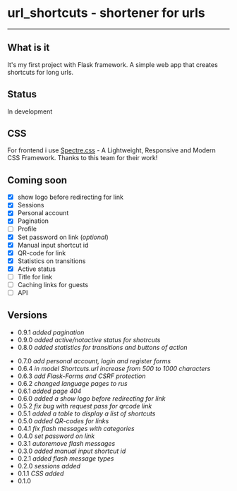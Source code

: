 # url_shortcuts - shortener for urls
----

## What is it

It's my first project with Flask framework.
A simple web app that creates shortcuts for long urls.

## Status

In development

## CSS

For frontend i use [Spectre.css](https://github.com/picturepan2/spectre) - A Lightweight, Responsive and Modern CSS Framework. Thanks to this team for their work!

## Coming soon

- [x] show logo before redirecting for link
- [x] Sessions
- [x] Personal account 
- [x] Pagination
- [ ] Profile
- [x] Set password on link (*optional*)
- [x] Manual input shortcut id
- [x] QR-code for link
- [x] Statistics on transitions
- [x] Active status
- [ ] Title for link
- [ ] Сaсhing links for guests
- [ ] API

## Versions

* 0.9.1 *added pagination*
* 0.9.0 *added active/notactive status for shotrcuts*
* 0.8.0 *added statistics for transitions and buttons of action*
+ 0.7.0 *add personal account, login and register forms*
+ 0.6.4 *in model Shortcuts.url increase from 500 to 1000 characters*
+ 0.6.3 *add Flask-Forms and CSRF protection*
+ 0.6.2 *changed language pages to rus*
+ 0.6.1 *added page 404*
+ 0.6.0 *added a show logo before redirecting for link*
+ 0.5.2 *fix bug with request pass for qrcode link*
+ 0.5.1 *added a table to display a list of shortcuts*
+ 0.5.0 *added QR-codes for links*
+ 0.4.1 *fix flash messages with categories*
+ 0.4.0 *set password on link*
+ 0.3.1 *autoremove flash messages*
+ 0.3.0 *added manual input shortcut id*
+ 0.2.1 *added flash message types*
+ 0.2.0 *sessions added*
+ 0.1.1 *CSS added*
+ 0.1.0